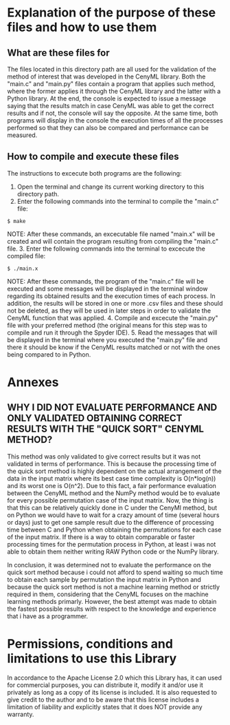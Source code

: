 
# Explanation of the purpose of these files and how to use them
  
## What are these files for
The files located in this directory path are all used for the validation of the method of interest that was developed in the CenyML library. Both the "main.c" and "main.py" files contain a program that applies such method, where the former applies it through the CenyML library and the latter with a Python library. At the end, the console is expected to issue a message saying that the results match in case CenyML was able to get the correct results and if not, the console will say the opposite. At the same time, both programs will display in the console the execution times of all the processes performed so that they can also be compared and performance can be measured.

## How to compile and execute these files
The instructions to excecute both programs are the following:
1. Open the terminal and change its current working directory to this directory path.
2. Enter the following commands into the terminal to compile the "main.c" file:
```console
$ make
```
NOTE: After these commands, an excecutable file named "main.x" will be created and will contain the program resulting from compiling the "main.c" file.
3. Enter the following commands into the terminal to excecute the compiled file:
```console
$ ./main.x
```
NOTE: After these commands, the program of the "main.c" file will be executed and some messages will be displayed in the terminal window regarding its obtained results and the execution times of each process. In addition, the results will be stored in one or more .csv files and these should not be deleted, as they will be used in later steps in order to validate the CenyML function that was applied.
4. Compile and excecute the "main.py" file with your preferred method (the original means for this step was to compile and run it through the Spyder IDE).
5. Read the messages that will be displayed in the terminal where you executed the "main.py" file and there it should be know if the CenyML results matched or not with the ones being compared to in Python.

# Annexes

## WHY I DID NOT EVALUATE PERFORMANCE AND ONLY VALIDATED OBTAINING CORRECT RESULTS WITH THE "QUICK SORT" CENYML METHOD?
This method was only validated to give correct results but it was not validated in terms of performance. This is because the processing time of the quick sort method is highly dependent on the actual arrangement of the data in the input matrix where its best case time complexity is O(n*log(n)) and its worst one is O(n^2). Due to this fact, a fair performance evaluation between the CenyML method and the NumPy method would be to evaluate for every possible permutation case of the input matrix. Now, the thing is that this can be relatively quickly done in C under the CenyMl method, but on Python we would have to wait for a crazy amount of time (several hours or days) just to get one sample result due to the difference of processing time between C and Python when obtaining the permutations for each case of the input matrix. If there is a way to obtain comparable or faster processing times for the permutation process in Python, at least i was not able to obtain them neither writing RAW Python code or the NumPy library.

In conclusion, it was determined not to evaluate the performance on the quick sort method because i could not afford to spend waiting so much time to obtain each sample by permutation the input matrix in Python and because the quick sort method is not a machine learning method or strictly required in them, considering that the CenyML focuses on the machine learning methods primarly. However, the best attempt was made to obtain the fastest possible results with respect to the knowledge and experience that i have as a programmer.

# Permissions, conditions and limitations to use this Library  
In accordance to the Apache License 2.0 which this Library has, it can used for commercial purposes, you can distribute it, modify it and/or use it privately as long as a copy of its license is included. It is also requested to give credit to the author and to be aware that this license includes a limitation of liability and explicitly states that it does NOT provide any warranty.
